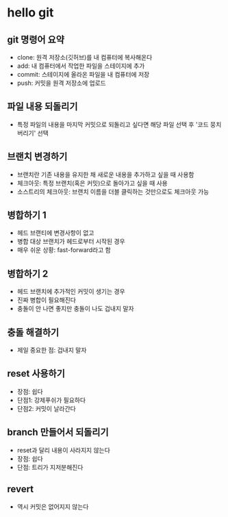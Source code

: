 # hello git

## git 명령어 요약
- clone: 원격 저장소(깃허브)를 내 컴퓨터에 복사해온다
- add: 내 컴퓨터에서 작업한 파일을 스테이지에 추가
- commit: 스테이지에 올라온 파일을 내 컴퓨터에 저장
- push: 커밋을 원격 저장소에 업로드

## 파일 내용 되돌리기
- 특정 파일의 내용을 마지막 커밋으로 되돌리고 싶다면 해당 파일 선택 후 '코드 뭉치 버리기' 선택

## 브랜치 변경하기
- 브랜치란 기존 내용을 유지한 채 새로운 내용을 추가하고 싶을 때 사용함
- 체크아웃: 특정 브랜치(혹은 커밋)으로 돌아가고 싶을 때 사용
- 소스트리의 체크아웃: 브랜치 이름을 더블 클릭하는 것만으로도 체크아웃 가능

## 병합하기 1
- 헤드 브랜티에 변경사항이 없고
- 병합 대상 브랜치가 헤드로부터 시작된 경우
- 매우 쉬운 상황: fast-forward라고 함

## 병합하기 2
- 헤드 브랜치에 추가적인 커밋이 생기는 경우
- 진짜 병합이 필요해진다
- 충돌이 안 나면 좋지만 충돌이 나도 겁내지 말자

## 충돌 해결하기
- 제일 중요한 점: 겁내지 말자

## reset 사용하기
- 장점: 쉽다
- 단점1: 강제푸쉬가 필요하다
- 단점2: 커밋이 날라간다

## branch 만들어서 되돌리기
- reset과 달리 내용이 사라지지 않는다
- 장점: 쉽다
- 단점: 트리가 지저분해진다

## revert
- 역시 커밋은 없어지지 않는다
